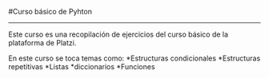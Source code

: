 #Curso básico de Pyhton
***
Este curso es una recopilación de ejercicios del curso básico de la plataforma de Platzi.

En este curso se toca temas como:
*Estructuras condicionales
*Estructuras repetitivas 
*Listas 
*diccionarios
*Funciones


